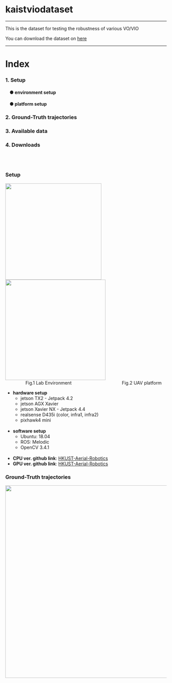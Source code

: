 # kaistviodataset

***
This is the dataset for testing the robustness of various VO/VIO

You can download the dataset on [here]("https://www.google.com/")
***
# Index
### 1. Setup
####    &nbsp;&nbsp;&nbsp;&nbsp;● environment setup
####    &nbsp;&nbsp;&nbsp;&nbsp;● platform setup
### 2. Ground-Truth trajectories
### 3. Available data
### 4. Downloads
<br><br>


### Setup
<div>
<img width="300" src=https://user-images.githubusercontent.com/45934290/96550149-77b69100-12eb-11eb-91da-2d413cae40d6.png>
<img width="313" src=https://user-images.githubusercontent.com/45934290/96550443-d419b080-12eb-11eb-805d-dab8393dd6f0.png>
<br>&nbsp;&nbsp;&nbsp;&nbsp;&nbsp;&nbsp;&nbsp;&nbsp;&nbsp;&nbsp;&nbsp;&nbsp;&nbsp;&nbsp;&nbsp;&nbsp;Fig.1 Lab Environment  &nbsp;&nbsp;&nbsp;&nbsp;&nbsp;&nbsp;&nbsp;&nbsp;&nbsp;&nbsp;&nbsp;&nbsp;&nbsp;&nbsp;&nbsp;&nbsp;&nbsp;&nbsp;&nbsp;&nbsp;&nbsp;&nbsp;&nbsp;&nbsp;&nbsp;&nbsp;&nbsp;&nbsp;&nbsp;&nbsp;&nbsp;&nbsp;&nbsp;&nbsp;&nbsp;&nbsp;&nbsp;&nbsp;&nbsp;Fig.2 UAV platform

+ **hardware setup**
    + jetson TX2 - Jetpack 4.2
    + jetson AGX Xavier
    + jetson Xavier NX - Jetpack 4.4
    + realsense D435i (color, infra1, infra2)
    + pixhawk4 mini
    <br>
+ **software setup**
    + Ubuntu: 18.04 
    + ROS: Melodic
    + OpenCV 3.4.1
    <br>
+ **CPU ver. github link**: [HKUST-Aerial-Robotics](https://github.com/HKUST-Aerial-Robotics/VINS-Fusion)
+ **GPU ver. github link**: [HKUST-Aerial-Robotics](https://github.com/pjrambo/VINS-Fusion-gpu)

### Ground-Truth trajectories
<img width="600" src="https://user-images.githubusercontent.com/45934290/96549200-222db480-12ea-11eb-8273-30d08be27316.png">



